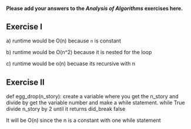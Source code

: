 #### Please add your answers to the **_Analysis of Algorithms_** exercises here.

## Exercise I

a) runtime would be O(n) because `n` is constant

b) runtime would be O(n^2) because it is nested for the loop

c) runtime would be o(n) becuase its recursive with n

## Exercise II

def egg_drop(n_story): create a variable where you get the n_story and divide by
get the variable number and make a while statement. while True divide n_story by
2 until it returns did_break false

It will be O(n) since the n is a constant with one while statement
